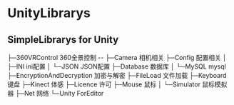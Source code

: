 # UnityLibrarys
SimpleLibrarys for Unity 
-------------------
├─360VRControl 360全景控制 --
├─Camera  相机相关
├─Config 配置相关
│  ├─INI ini配置
│  └─JSON  JSON配置
├─Database 数据库
│  └─MySQL mysql
├─EncryptionAndDecryption  加密与解密
├─FileLoad 文件加载
├─Keyboard 键盘 
├─Kinect   体感
├─Licence 许可
├─Mouse 鼠标
│  └─Simulator 鼠标模拟器
├─Net 网络
└─Unity ForEditor
